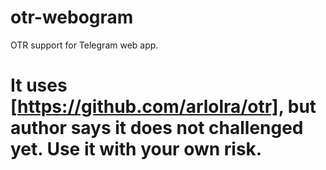 # otr-webogram
OTR support for Telegram web app.

# It uses [https://github.com/arlolra/otr], but author says it does not challenged yet. Use it with your own risk.
